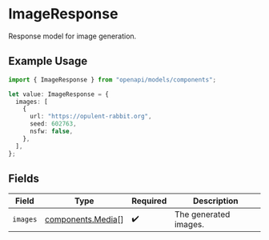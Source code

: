 # ImageResponse

Response model for image generation.

## Example Usage

```typescript
import { ImageResponse } from "openapi/models/components";

let value: ImageResponse = {
  images: [
    {
      url: "https://opulent-rabbit.org",
      seed: 602763,
      nsfw: false,
    },
  ],
};
```

## Fields

| Field                                                  | Type                                                   | Required                                               | Description                                            |
| ------------------------------------------------------ | ------------------------------------------------------ | ------------------------------------------------------ | ------------------------------------------------------ |
| `images`                                               | [components.Media](../../models/components/media.md)[] | :heavy_check_mark:                                     | The generated images.                                  |